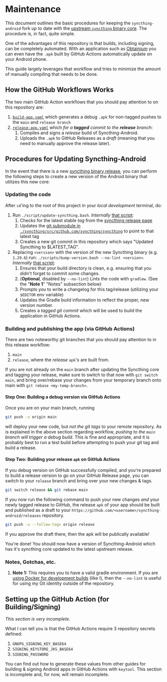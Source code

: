 # Maintenance
This document outlines the basic procedures for keeping the `syncthing-android` fork up to date with the [upstream `syncthing` binary core](https://github.com/syncthing/syncthing/releases). The procedure is, in fact, quite simple.

One of the advantages of this repository is that builds, including signing, can be completely automated. With an application such as [Obtainium](https://github.com/ImranR98/Obtainium) you can even have the `.apk` built by GitHub Actions automatically update on your Android phone.

This guide largely leverages that workflow and tries to minimize the amount of manually compiling that needs to be done.


## How the GitHub Workflows Works
The two main GitHub Action workflows that you should pay attention to on this repository are:

1. [`build-app.yaml`](/.github/workflows/build-app.yaml) which generates a debug `.apk` for non-tagged pushes to the `main` and `release branch`
2. [`release-app.yaml`](/.github/workflows/release-app.yaml) which _for a **tagged** commit to the **release** branch_:
   1. Compiles and signs a _release_ build of Syncthing-Android.
   2. Uploads the `.apk` to GitHub Releases as a _draft_ (meaning that you need to manually approve the release later).

## Procedures for Updating Syncthing-Android
In the event that there is a new [syncthing binary release](https://github.com/syncthing/syncthing/releases), you can perform the following steps to create a new version of the Android binary that utilizes this new core:

### Updating the code

After `cd`'ing to the root of this project in your _local development_ terminal, do:

1. Run `./script/update-syncthing.bash`. _Internally_ [that script](scripts/update-syncthing.bash):
   1. Checks for the latest stable _tag_ from the [syncthing release page](https://github.com/syncthing/syncthing/releases)
   2. Updates the [git submodule in `./syncthing/src/github.com/syncthing/syncthing`](/syncthing/src/github.com/syncthing) to point to that latest tag
   3. Creates a new git commit in this repository which says "Updated Syncthing to $LATEST_TAG".
2. Replacing `<version>` with the version of the new Syncthing binary (e.g. `1.29.6`) run: `./scripts/bump-version.bash --no-lint <version>`. _Internally_ [that script](scripts/bump-version.bash):
   1. Ensures that your build directory is clean, e.g. ensuring that you didn't forget to commit some changes.
   2. (**Optional**, disabled by `--no-lint`) Lints the code with `gradlew`. (See the "**Note 1**" "Notes" subsection below)
   3. Prompts you to write a changelog for this tag/release (utilizing your `$EDITOR` env variable)
   4. Updates the Gradle build information to reflect the proper, new version number.
   5. Creates a _tagged git commit_ which will be used to build the application in GitHub Actions.

### Building and publishing the app (via GitHub Actions)

There are two noteworthy git branches that you should pay attention to in this release workflow:
1. `main`
2. `release`, where the _release_ `apk`'s are built from.

If you are not already on the `main` branch after updating the Syncthing core and tagging your release, make sure to switch to that now with `git switch main`, and bring over/rebase your changes from your temporary branch onto main with `git rebase <my-temp-branch>`.

#### Step One: Building a debug version via GitHub Actions
Once you are on your main branch, running
```bash
git push -u origin main
```
will deploy your new code, but _not the git tags_ to your remote repository. As is explained in the above section regarding workflow, _pushing to the `main` branch will trigger a debug build_. This is fine and appropriate, and it is probably best to run a test build before attempting to push your git tag and build a release.

#### Step Two: Building your release `apk` on GitHub Actions
If you debug version on GitHub successfully compiled, and you're prepared to build a release version to go on your GitHub Release page, you can switch to your `release` branch and bring over your new changes & tags.
```bash
git switch release && git rebase main
```

If you now run the following command to push your new changes _and_ your newly tagged release to GitHub, the release `apk` of your app should be built and published as a draft to your `https://github.com/<username>/syncthing-android/releases` repository. 
```bash
git push -u --follow-tags origin release
```
If you approve the draft there, then the apk will be publically available!

You're done! You should now have a version of Syncthing-Android which has it's syncthing core updated to the latest upstream release.

### Notes, Gotchas, etc.
1. **Note 1:** This requires you to have a valid gradle environment. If you are [using Docker for development builds](/docker) (like I), then the `--no-lint` is useful for using my Git identity outside of the repository.

## Setting up the GitHub Action (for Building/Signing)
*This section is very incomplete.*

What I can tell you is that the GitHub Actions require 3 repository secrets defined:
1. `GNUPG_SIGNING_KEY_BASE64`
2. `SIGNING_KEYSTORE_JKS_BASE64`
3. `SIGNING_PASSWORD`

You can find out how to generate these values from other guides for building & signing Android apps in GitHub Actions with `keytool`. This section is incomplete and, for now, will remain incomplete.
